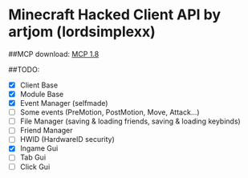 # Minecraft Hacked Client API by artjom (lordsimplexx)

##MCP download:
[MCP 1.8](http://www.modcoderpack.com/website/content/mcp-910)

##TODO:

- [x] Client Base
- [x] Module Base
- [x] Event Manager (selfmade)
- [ ] Some events (PreMotion, PostMotion, Move, Attack...)
- [ ] File Manager (saving  & loading friends, saving & loading keybinds)
- [ ] Friend Manager
- [ ] HWID (HardwareID security)
- [x] Ingame Gui
- [ ] Tab Gui
- [ ] Click Gui
